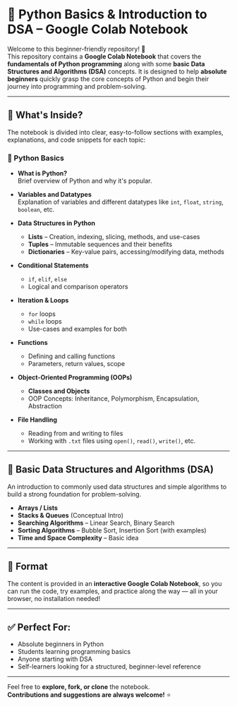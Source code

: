 # 📘 Python Basics & Introduction to DSA – Google Colab Notebook

Welcome to this beginner-friendly repository! 👋  
This repository contains a **Google Colab Notebook** that covers the **fundamentals of Python programming** along with some **basic Data Structures and Algorithms (DSA)** concepts. It is designed to help **absolute beginners** quickly grasp the core concepts of Python and begin their journey into programming and problem-solving.

---

## 🐍 What's Inside?

The notebook is divided into clear, easy-to-follow sections with examples, explanations, and code snippets for each topic:

### 🔹 Python Basics

- **What is Python?**  
  Brief overview of Python and why it's popular.

- **Variables and Datatypes**  
  Explanation of variables and different datatypes like `int`, `float`, `string`, `boolean`, etc.

- **Data Structures in Python**  
  - **Lists** – Creation, indexing, slicing, methods, and use-cases  
  - **Tuples** – Immutable sequences and their benefits  
  - **Dictionaries** – Key-value pairs, accessing/modifying data, methods  

- **Conditional Statements**  
  - `if`, `elif`, `else`  
  - Logical and comparison operators

- **Iteration & Loops**  
  - `for` loops  
  - `while` loops  
  - Use-cases and examples for both

- **Functions**  
  - Defining and calling functions  
  - Parameters, return values, scope

- **Object-Oriented Programming (OOPs)**  
  - **Classes and Objects**  
  - OOP Concepts: Inheritance, Polymorphism, Encapsulation, Abstraction

- **File Handling**  
  - Reading from and writing to files  
  - Working with `.txt` files using `open()`, `read()`, `write()`, etc.

---

## 📘 Basic Data Structures and Algorithms (DSA)

An introduction to commonly used data structures and simple algorithms to build a strong foundation for problem-solving.

- **Arrays / Lists**  
- **Stacks & Queues** (Conceptual Intro)  
- **Searching Algorithms** – Linear Search, Binary Search  
- **Sorting Algorithms** – Bubble Sort, Insertion Sort (with examples)  
- **Time and Space Complexity** – Basic idea

---

## 📓 Format

The content is provided in an **interactive Google Colab Notebook**, so you can run the code, try examples, and practice along the way — all in your browser, no installation needed!

---

## ✅ Perfect For:

- Absolute beginners in Python  
- Students learning programming basics  
- Anyone starting with DSA  
- Self-learners looking for a structured, beginner-level reference

---

Feel free to **explore, fork, or clone** the notebook.  
**Contributions and suggestions are always welcome!** ⭐
